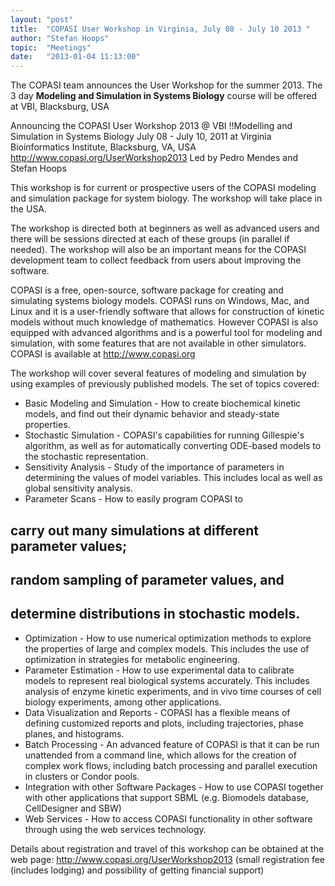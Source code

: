 ```yaml
---
layout: "post"
title:  "COPASI User Workshop in Virginia, July 08 - July 10 2013 "
author: "Stefan Hoops"
topic:  "Meetings"
date:   "2013-01-04 11:13:00"
---
```


The COPASI team announces the User  Workshop for the summer 2013. The 3 day __Modeling and Simulation in Systems Biology__ course will be offered at VBI, Blacksburg, USA

Announcing the COPASI User Workshop 2013 @ VBI
!!Modelling and Simulation in Systems Biology
July 08 - July 10, 2011 at Virginia Bioinformatics Institute, 
Blacksburg, VA, USA 
http://www.copasi.org/UserWorkshop2013
Led by Pedro Mendes and Stefan Hoops

This workshop is for current or prospective users of the COPASI modeling and simulation package for system biology. 
The workshop will take place in the USA. 

The workshop is directed both at beginners as well as advanced users and there will be sessions directed at each of 
these groups (in parallel if needed). The workshop will also be an important means for the COPASI development team 
to collect feedback from users about improving the software.

COPASI is a free, open-source, software package for creating and simulating systems biology models. COPASI runs on Windows, 
Mac, and Linux and it is a user-friendly software that allows for construction of kinetic models without much knowledge 
of mathematics. However COPASI is also equipped with advanced algorithms and is a powerful tool for modeling and simulation, 
with some features that are not available in other simulators. COPASI is available at http://www.copasi.org

The workshop will cover several features of modeling and simulation by using examples of previously published models. 
The set of topics covered:
* Basic Modeling and Simulation - How to create biochemical kinetic models, and find out their dynamic behavior and steady-state properties.
* Stochastic Simulation - COPASI's capabilities for running Gillespie's algorithm, as well as for automatically converting ODE-based models to the stochastic representation.
* Sensitivity Analysis - Study of the importance of parameters in determining the values of model variables. This includes local as well as global sensitivity analysis.
* Parameter Scans - How to easily program COPASI to 
## carry out many simulations at different parameter values; 
## random sampling of parameter values, and 
## determine distributions in stochastic models.
* Optimization - How to use numerical optimization methods to explore the properties of large and complex models. This includes the use of optimization in strategies for metabolic engineering.
* Parameter Estimation - How to use experimental data to calibrate models to represent real biological systems accurately. This includes analysis of enzyme kinetic experiments, and in vivo time courses of cell biology experiments, among other applications.
* Data Visualization and Reports - COPASI has a flexible means of defining customized reports and plots, including trajectories, phase planes, and histograms.
* Batch Processing - An advanced feature of COPASI is that it can be run unattended from a command line, which allows for the creation of complex work flows, including batch processing and parallel execution in clusters or Condor pools.
* Integration with other Software Packages - How to use COPASI together with other applications that support SBML (e.g. Biomodels database, CellDesigner and SBW)
* Web Services - How to access COPASI functionality in other software through using the web services technology.

Details about registration and travel of this workshop can be obtained at the web page:
http://www.copasi.org/UserWorkshop2013 (small registration fee (includes lodging) and possibility of getting financial support)


